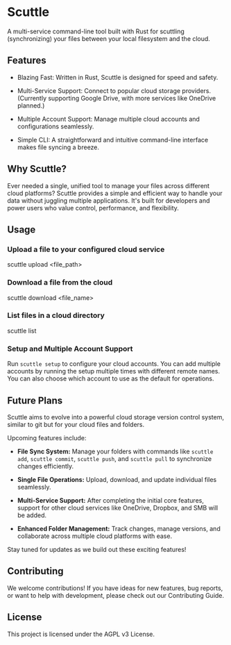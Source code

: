 # Scuttle
A multi-service command-line tool built with Rust for scuttling (synchronizing) your files between your local filesystem and the cloud.

## Features
* Blazing Fast: Written in Rust, Scuttle is designed for speed and safety.

* Multi-Service Support: Connect to popular cloud storage providers. (Currently supporting Google Drive, with more services like OneDrive planned.)

* Multiple Account Support: Manage multiple cloud accounts and configurations seamlessly.

* Simple CLI: A straightforward and intuitive command-line interface makes file syncing a breeze.

## Why Scuttle?
Ever needed a single, unified tool to manage your files across different cloud platforms? Scuttle provides a simple and efficient way to handle your data without juggling multiple applications. It's built for developers and power users who value control, performance, and flexibility.

## Usage
### Upload a file to your configured cloud service
scuttle upload <file_path>

### Download a file from the cloud
scuttle download <file_name>

### List files in a cloud directory
scuttle list

### Setup and Multiple Account Support
Run `scuttle setup` to configure your cloud accounts. You can add multiple accounts by running the setup multiple times with different remote names. You can also choose which account to use as the default for operations.

## Future Plans
Scuttle aims to evolve into a powerful cloud storage version control system, similar to git but for your cloud files and folders.

Upcoming features include:

* **File Sync System:** Manage your folders with commands like `scuttle add`, `scuttle commit`, `scuttle push`, and `scuttle pull` to synchronize changes efficiently.

* **Single File Operations:** Upload, download, and update individual files seamlessly.

* **Multi-Service Support:** After completing the initial core features, support for other cloud services like OneDrive, Dropbox, and SMB will be added.

* **Enhanced Folder Management:** Track changes, manage versions, and collaborate across multiple cloud platforms with ease.

Stay tuned for updates as we build out these exciting features!

## Contributing
We welcome contributions! If you have ideas for new features, bug reports, or want to help with development, please check out our Contributing Guide.

## License
This project is licensed under the AGPL v3 License.
